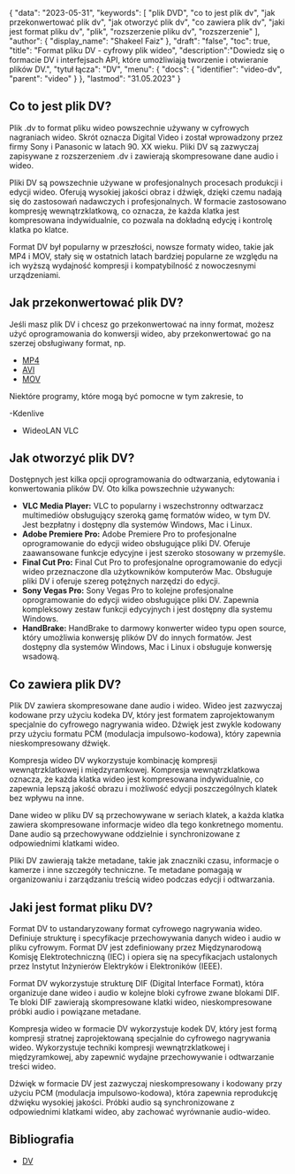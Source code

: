 {
"data": "2023-05-31",
  "keywords": [
"plik DVD",
"co to jest plik dv",
"jak przekonwertować plik dv",
"jak otworzyć plik dv",
"co zawiera plik dv",
"jaki jest format pliku dv",
"plik",
"rozszerzenie pliku dv",
"rozszerzenie"
],
  "author": {
"display_name": "Shakeel Faiz"
},
"draft": "false",
"toc": true,
"title": "Format pliku DV - cyfrowy plik wideo",
  "description":"Dowiedz się o formacie DV i interfejsach API, które umożliwiają tworzenie i otwieranie plików DV.",
"tytuł łącza": "DV",
  "menu": {
    "docs": {
      "identifier": "video-dv",
      "parent": "video"
}
},
"lastmod": "31.05.2023"
}

## Co to jest plik DV?

Plik .dv to format pliku wideo powszechnie używany w cyfrowych nagraniach wideo. Skrót oznacza Digital Video i został wprowadzony przez firmy Sony i Panasonic w latach 90. XX wieku. Pliki DV są zazwyczaj zapisywane z rozszerzeniem .dv i zawierają skompresowane dane audio i wideo.

Pliki DV są powszechnie używane w profesjonalnych procesach produkcji i edycji wideo. Oferują wysokiej jakości obraz i dźwięk, dzięki czemu nadają się do zastosowań nadawczych i profesjonalnych. W formacie zastosowano kompresję wewnątrzklatkową, co oznacza, że każda klatka jest kompresowana indywidualnie, co pozwala na dokładną edycję i kontrolę klatka po klatce.

Format DV był popularny w przeszłości, nowsze formaty wideo, takie jak MP4 i MOV, stały się w ostatnich latach bardziej popularne ze względu na ich wyższą wydajność kompresji i kompatybilność z nowoczesnymi urządzeniami.

## Jak przekonwertować plik DV?

Jeśli masz plik DV i chcesz go przekonwertować na inny format, możesz użyć oprogramowania do konwersji wideo, aby przekonwertować go na szerzej obsługiwany format, np.

- [MP4](/pl/wideo/mp4/)
- [AVI](/pl/wideo/avi/)
- [MOV](/pl/wideo/mov/)

Niektóre programy, które mogą być pomocne w tym zakresie, to

-Kdenlive
- WideoLAN VLC

## Jak otworzyć plik DV?

Dostępnych jest kilka opcji oprogramowania do odtwarzania, edytowania i konwertowania plików DV. Oto kilka powszechnie używanych:

- **VLC Media Player:** VLC to popularny i wszechstronny odtwarzacz multimediów obsługujący szeroką gamę formatów wideo, w tym DV. Jest bezpłatny i dostępny dla systemów Windows, Mac i Linux.
- **Adobe Premiere Pro:** Adobe Premiere Pro to profesjonalne oprogramowanie do edycji wideo obsługujące pliki DV. Oferuje zaawansowane funkcje edycyjne i jest szeroko stosowany w przemyśle.
- **Final Cut Pro:** Final Cut Pro to profesjonalne oprogramowanie do edycji wideo przeznaczone dla użytkowników komputerów Mac. Obsługuje pliki DV i oferuje szereg potężnych narzędzi do edycji.
- **Sony Vegas Pro:** Sony Vegas Pro to kolejne profesjonalne oprogramowanie do edycji wideo obsługujące pliki DV. Zapewnia kompleksowy zestaw funkcji edycyjnych i jest dostępny dla systemu Windows.
- **HandBrake:** HandBrake to darmowy konwerter wideo typu open source, który umożliwia konwersję plików DV do innych formatów. Jest dostępny dla systemów Windows, Mac i Linux i obsługuje konwersję wsadową.

## Co zawiera plik DV?

Plik DV zawiera skompresowane dane audio i wideo. Wideo jest zazwyczaj kodowane przy użyciu kodeka DV, który jest formatem zaprojektowanym specjalnie do cyfrowego nagrywania wideo. Dźwięk jest zwykle kodowany przy użyciu formatu PCM (modulacja impulsowo-kodowa), który zapewnia nieskompresowany dźwięk.

Kompresja wideo DV wykorzystuje kombinację kompresji wewnątrzklatkowej i międzyramkowej. Kompresja wewnątrzklatkowa oznacza, że każda klatka wideo jest kompresowana indywidualnie, co zapewnia lepszą jakość obrazu i możliwość edycji poszczególnych klatek bez wpływu na inne.

Dane wideo w pliku DV są przechowywane w seriach klatek, a każda klatka zawiera skompresowane informacje wideo dla tego konkretnego momentu. Dane audio są przechowywane oddzielnie i synchronizowane z odpowiednimi klatkami wideo.

Pliki DV zawierają także metadane, takie jak znaczniki czasu, informacje o kamerze i inne szczegóły techniczne. Te metadane pomagają w organizowaniu i zarządzaniu treścią wideo podczas edycji i odtwarzania.

## Jaki jest format pliku DV?

Format DV to ustandaryzowany format cyfrowego nagrywania wideo. Definiuje strukturę i specyfikacje przechowywania danych wideo i audio w pliku cyfrowym. Format DV jest zdefiniowany przez Międzynarodową Komisję Elektrotechniczną (IEC) i opiera się na specyfikacjach ustalonych przez Instytut Inżynierów Elektryków i Elektroników (IEEE).

Format DV wykorzystuje strukturę DIF (Digital Interface Format), która organizuje dane wideo i audio w kolejne bloki cyfrowe zwane blokami DIF. Te bloki DIF zawierają skompresowane klatki wideo, nieskompresowane próbki audio i powiązane metadane.

Kompresja wideo w formacie DV wykorzystuje kodek DV, który jest formą kompresji stratnej zaprojektowaną specjalnie do cyfrowego nagrywania wideo. Wykorzystuje techniki kompresji wewnątrzklatkowej i międzyramkowej, aby zapewnić wydajne przechowywanie i odtwarzanie treści wideo.

Dźwięk w formacie DV jest zazwyczaj nieskompresowany i kodowany przy użyciu PCM (modulacja impulsowo-kodowa), która zapewnia reprodukcję dźwięku wysokiej jakości. Próbki audio są synchronizowane z odpowiednimi klatkami wideo, aby zachować wyrównanie audio-wideo.

## Bibliografia
* [DV](https://en.wikipedia.org/wiki/DV)


